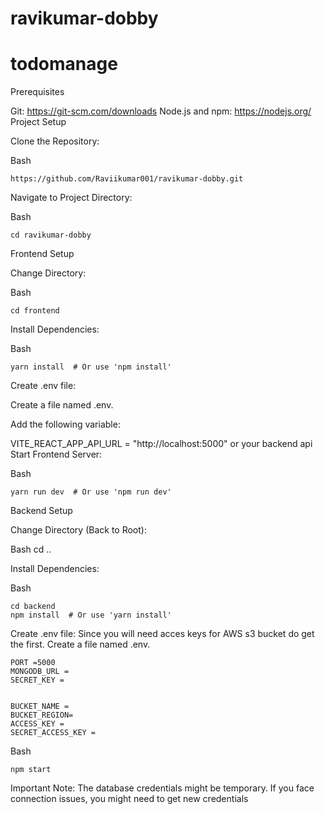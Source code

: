 # ravikumar-dobby
# todomanage


Prerequisites

Git: https://git-scm.com/downloads
Node.js and npm: https://nodejs.org/
Project Setup

Clone the Repository:

Bash
```
https://github.com/Raviikumar001/ravikumar-dobby.git
```
Navigate to Project Directory:

Bash
```
cd ravikumar-dobby
```
Frontend Setup

Change Directory:

Bash
```
cd frontend
```
Install Dependencies:

Bash
```
yarn install  # Or use 'npm install'
```
Create .env file:

Create a file named .env.

Add the following variable:

VITE_REACT_APP_API_URL = "http://localhost:5000" or your backend api
Start Frontend Server:

Bash
```
yarn run dev  # Or use 'npm run dev'
```
Backend Setup

Change Directory (Back to Root):

Bash
cd .. 

Install Dependencies:

Bash
```
cd backend
npm install  # Or use 'yarn install'
```
Create .env file:
Since you will need acces keys for AWS s3 bucket do get the first.
Create a file named .env.
```
PORT =5000
MONGODB_URL = 
SECRET_KEY = 


BUCKET_NAME =
BUCKET_REGION=
ACCESS_KEY =
SECRET_ACCESS_KEY =

```

Bash
```
npm start 
```
Important Note: The database credentials might be temporary. If you face connection issues, you might need to get new credentials
